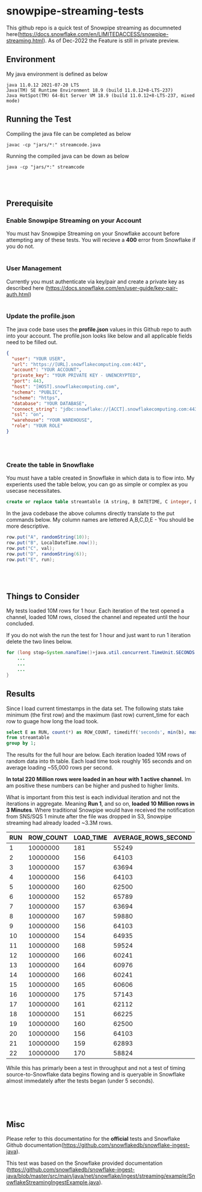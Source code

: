 # snowpipe-streaming-tests
This github repo is a quick test of Snowpipe streaming as documneted here(https://docs.snowflake.com/en/LIMITEDACCESS/snowpipe-streaming.html). As of Dec-2022 the Feature is still in private preview. 

## Environment
My java environment is defined as below
```shell
java 11.0.12 2021-07-20 LTS
Java(TM) SE Runtime Environment 18.9 (build 11.0.12+8-LTS-237)
Java HotSpot(TM) 64-Bit Server VM 18.9 (build 11.0.12+8-LTS-237, mixed mode)
```

## Running the Test
Compiling the java file can be completed as below
```shell
javac -cp "jars/*:" streamcode.java
```

Running the compiled java can be down as below
```shell
java -cp "jars/*:" streamcode
```
<br><br>

## Prerequisite
### Enable Snowpipe Streaming on your Account
You must hav Snowpipe Streaming on your Snowflake account before attempting any of these tests. You will recieve a <b>400</b> error from Snowflake if you do not.
<br><br>

### User Management
Currently you must authenticate via key/pair and create a private key as described here (https://docs.snowflake.com/en/user-guide/key-pair-auth.html)
<br><br>

### Update the profile.json
The java code base uses the <b>profile.json</b> values in this Github repo to auth into your account. The profile.json looks like below and all applicable fields need to be filled out.

```json
{
  "user": "YOUR USER",
  "url": "https://[URL].snowflakecomputing.com:443",
  "account": "YOUR ACCOUNT",
  "private_key": "YOUR PRIVATE KEY - UNENCRYPTED",
  "port": 443,
  "host": "[HOST].snowflakecomputing.com",
  "schema": "PUBLIC",
  "scheme": "https",
  "database": "YOUR DATABASE",
  "connect_string": "jdbc:snowflake://[ACCT].snowflakecomputing.com:443",
  "ssl": "on",
  "warehouse": "YOUR WAREHOUSE",
  "role": "YOUR ROLE"
}
```
<br><br>

### Create the table in Snowflake
You must have a table created in Snowflake in which data is to flow into. My experients used the table below, you can go as simple or complex as you usecase necessitates. 

```sql
create or replace table streamtable (A string, B DATETIME, C integer, D String, E integer);
```
In the java codebase the above columns directly translate to the put commands below. My column names are lettered A,B,C,D,E - You should be more descriptive. 
```java
row.put("A", randomString(10));
row.put("B", LocalDateTime.now());
row.put("C", val);
row.put("D", randomString(6));
row.put("E", run);
```
<br><br>

## Things to Consider
My tests loaded 10M rows for 1 hour. Each iteration of the test opened a channel, loaded 10M rows, closed the channel and repeated until the hour concluded. 

If you do not wish the run the test for 1 hour and just want to run 1 iteration delete the two lines below. 

```java
for (long stop=System.nanoTime()+java.util.concurrent.TimeUnit.SECONDS.toNanos(3600);stop>System.nanoTime();) {
    ...
    ...
    ...
}
```


## Results
Since I load current timestamps in the data set. The following stats take minimum (the first row) and the maximum (last row) current_time for each row to guage how long the load took.
```SQL
select E as RUN, count(*) as ROW_COUNT, timediff('seconds', min(b), max(b)) as LOAD_TIME, (ROW_COUNT/LOAD_TIME)::INTEGER AVERAGE_ROWS_SECOND
from streamtable
group by 1;
```

The results for the full hour are below. Each iteration loaded 10M rows of random data into th table. Each load time took roughly 165 seconds and on average loading ~55,000 rows per second. 

<b>In total 220 Million rows were loaded in an hour with 1 active channel.</b> Im am positive these numbers can be higher and pushed to higher limits. 

What is important from this test is each individual iteration and not the iterations in aggregate. Meaning <b>Run 1</b>, and so on, <b>loaded 10 Million rows in 3 Minutes</b>. Where traditional Snowpipe would have received the notification from SNS/SQS 1 minute after the file was dropped in S3, Snowpipe streaming had already loaded ~3.3M rows. 

| RUN | ROW_COUNT | LOAD_TIME | AVERAGE_ROWS_SECOND |
|-----|-----------|-----------|---------------------|
| 1   | 10000000  | 181       | 55249               |
| 2   | 10000000  | 156       | 64103               |
| 3   | 10000000  | 157       | 63694               |
| 4   | 10000000  | 156       | 64103               |
| 5   | 10000000  | 160       | 62500               |
| 6   | 10000000  | 152       | 65789               |
| 7   | 10000000  | 157       | 63694               |
| 8   | 10000000  | 167       | 59880               |
| 9   | 10000000  | 156       | 64103               |
| 10  | 10000000  | 154       | 64935               |
| 11  | 10000000  | 168       | 59524               |
| 12  | 10000000  | 166       | 60241               |
| 13  | 10000000  | 164       | 60976               |
| 14  | 10000000  | 166       | 60241               |
| 15  | 10000000  | 165       | 60606               |
| 16  | 10000000  | 175       | 57143               |
| 17  | 10000000  | 161       | 62112               |
| 18  | 10000000  | 151       | 66225               |
| 19  | 10000000  | 160       | 62500               |
| 20  | 10000000  | 156       | 64103               |
| 21  | 10000000  | 159       | 62893               |
| 22  | 10000000  | 170       | 58824               |


While this has primarly been a test in throughput and not a test of timing source-to-Snowflake data begins flowing and is queryable in Snowflake almost immedately after the tests began (under 5 seconds). 

<br><br><br>

## Misc
Please refer to this documentatino for the <b>official</b> tests and Snowflake Github documentation(https://github.com/snowflakedb/snowflake-ingest-java).

This test was based on the Snowflake provided documentation (https://github.com/snowflakedb/snowflake-ingest-java/blob/master/src/main/java/net/snowflake/ingest/streaming/example/SnowflakeStreamingIngestExample.java). 
